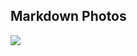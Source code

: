 ## Markdown Photos


![](http://t8.baidu.com/it/u=1484500186,1503043093&fm=79&app=86&f=JPEG?w=1280&h=853)
